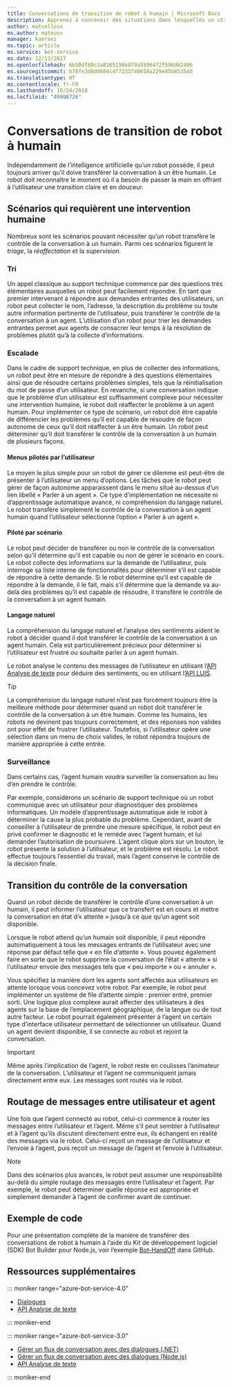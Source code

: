```yaml
---
title: Conversations de transition de robot à humain | Microsoft Docs
description: Apprenez à concevoir des situations dans lesquelles un utilisateur entame une conversation avec un robot qui doit ensuite la transférer à un humain.
author: matvelloso
ms.author: mateusv
manager: kamrani
ms.topic: article
ms.service: bot-service
ms.date: 12/13/2017
ms.openlocfilehash: 6b50df60c3a8165198e8f9a55964f2f596d62406
ms.sourcegitcommit: b78fe3d8dd604c4f7233740658a229e85b8535dd
ms.translationtype: HT
ms.contentlocale: fr-FR
ms.lasthandoff: 10/24/2018
ms.locfileid: "49998726"
---
```

# <a name="transition-conversations-from-bot-to-human"></a>Conversations de transition de robot à humain

Indépendamment de l’intelligence artificielle qu’un robot possède, il peut toujours arriver qu’il doive transférer la conversation à un être humain. Le robot doit reconnaître le moment où il a besoin de passer la main en offrant à l’utilisateur une transition claire et en douceur.

## <a name="scenarios-that-require-human-involvement"></a>Scénarios qui requièrent une intervention humaine

Nombreux sont les scénarios pouvant nécessiter qu’un robot transfère le contrôle de la conversation à un humain. Parmi ces scénarios figurent le *triage*, la *réaffectation* et la *supervision*. 

### <a name="triage"></a>Tri

Un appel classique au support technique commence par des questions très élémentaires auxquelles un robot peut facilement répondre. En tant que premier intervenant à répondre aux demandes entrantes des utilisateurs, un robot peut collecter le nom, l’adresse, la description du problème ou toute autre information pertinente de l’utilisateur, puis transférer le contrôle de la conversation à un agent. L’utilisation d’un robot pour trier les demandes entrantes permet aux agents de consacrer leur temps à la résolution de problèmes plutôt qu’à la collecte d’informations.

### <a name="escalation"></a>Escalade

Dans le cadre de support technique, en plus de collecter des informations, un robot peut être en mesure de répondre à des questions élémentaires ainsi que de résoudre certains problèmes simples, tels que la réinitialisation du mot de passe d’un utilisateur. En revanche, si une conversation indique que le problème d’un utilisateur est suffisamment complexe pour nécessiter une intervention humaine, le robot doit réaffecter le problème à un agent humain. Pour implémenter ce type de scénario, un robot doit être capable de différencier les problèmes qu’il est capable de résoudre de façon autonome de ceux qu’il doit réaffecter à un être humain. Un robot peut déterminer qu’il doit transférer le contrôle de la conversation à un humain de plusieurs façons. 

#### <a name="user-driven-menus"></a>Menus pilotés par l’utilisateur

Le moyen le plus simple pour un robot de gérer ce dilemme est peut-être de présenter à l’utilisateur un menu d’options. Les tâches que le robot peut gérer de façon autonome apparaissent dans le menu situé au-dessus d’un lien libellé « Parler à un agent ». Ce type d’implémentation ne nécessite ni d’apprentissage automatique avancé, ni compréhension du langage naturel. Le robot transfère simplement le contrôle de la conversation à un agent humain quand l’utilisateur sélectionne l’option « Parler à un agent ». 

#### <a name="scenario-driven"></a>Piloté par scénario

Le robot peut décider de transférer ou non le contrôle de la conversation selon qu’il détermine qu’il est capable ou non de gérer le scénario en cours. Le robot collecte des informations sur la demande de l’utilisateur, puis interroge sa liste interne de fonctionnalités pour déterminer s’il est capable de répondre à cette demande. Si le robot détermine qu’il est capable de répondre à la demande, il le fait, mais s’il détermine que la demande va au-delà des problèmes qu’il est capable de résoudre, il transfère le contrôle de la conversation à un agent humain.

#### <a name="natural-language"></a>Langage naturel

La compréhension du langage naturel et l’analyse des sentiments aident le robot à décider quand il doit transférer le contrôle de la conversation à un agent humain. Cela est particulièrement précieux pour déterminer si l’utilisateur est frustré ou souhaite parler à un agent humain. 
 
Le robot analyse le contenu des messages de l’utilisateur en utilisant l’<a href="https://www.microsoft.com/cognitive-services/en-us/text-analytics-api" target="blank">API Analyse de texte</a> pour déduire des sentiments, ou en utilisant l’<a href="https://www.luis.ai" target="_blank">API LUIS</a>. 


> [!TIP]
> La compréhension du langage naturel n’est pas forcément toujours être la meilleure méthode pour déterminer quand un robot doit transférer le contrôle de la conversation à un être humain. Comme les humains, les robots ne devinent pas toujours correctement, et des réponses non valides ont pour effet de frustrer l’utilisateur. Toutefois, si l’utilisateur opère une sélection dans un menu de choix valides, le robot répondra toujours de manière appropriée à cette entrée. 

### <a name="supervision"></a>Surveillance

Dans certains cas, l’agent humain voudra surveiller la conversation au lieu d’en prendre le contrôle.

Par exemple, considérons un scénario de support technique où un robot communique avec un utilisateur pour diagnostiquer des problèmes informatiques. Un modèle d’apprentissage automatique aide le robot à déterminer la cause la plus probable du problème. Cependant, avant de conseiller à l’utilisateur de prendre une mesure spécifique, le robot peut en privé confirmer le diagnostic et le remède avec l’agent humain, et lui demander l’autorisation de poursuivre. L’agent clique alors sur un bouton, le robot présente la solution à l’utilisateur, et le problème est résolu. Le robot effectue toujours l’essentiel du travail, mais l’agent conserve le contrôle de la décision finale. 

## <a name="transitioning-control-of-the-conversation"></a>Transition du contrôle de la conversation 

Quand un robot décide de transférer le contrôle d’une conversation à un humain, il peut informer l’utilisateur que ce transfert est en cours et mettre la conversation en état d’« attente » jusqu’à ce que qu’un agent soit disponible. 

Lorsque le robot attend qu’un humain soit disponible, il peut répondre automatiquement à tous les messages entrants de l’utilisateur avec une réponse par défaut telle que « en file d’attente ». Vous pouvez également faire en sorte que le robot supprime la conversation de l’état « attente » si l’utilisateur envoie des messages tels que « peu importe » ou « annuler ».

Vous spécifiez la manière dont les agents sont affectés aux utilisateurs en attente lorsque vous concevez votre robot. Par exemple, le robot peut implémenter un système de file d’attente simple : premier entré, premier sorti. Une logique plus complexe aurait affecter des utilisateurs à des agents sur la base de l’emplacement géographique, de la langue ou de tout autre facteur. Le robot pourrait également présenter à l’agent un certain type d’interface utilisateur permettant de sélectionner un utilisateur. Quand un agent devient disponible, il se connecte au robot et rejoint la conversation.

> [!IMPORTANT]
> Même après l’implication de l’agent, le robot reste en coulisses l’animateur de la conversation. L’utilisateur et l’agent ne communiquent jamais directement entre eux. Les messages sont routés via le robot. 

## <a name="routing-messages-between-user-and-agent"></a>Routage de messages entre utilisateur et agent

Une fois que l’agent connecté au robot, celui-ci commence à router les messages entre l’utilisateur et l’agent. Même s’il peut sembler à l’utilisateur et à l’agent qu’ils discutent directement entre eux, ils échangent en réalité des messages via le robot. Celui-ci reçoit un message de l’utilisateur et l’envoie à l’agent, puis reçoit un message de l’agent et l’envoie à l’utilisateur. 

> [!NOTE]
> Dans des scénarios plus avancés, le robot peut assumer une responsabilité au-delà du simple routage des messages entre l’utilisateur et l’agent. Par exemple, le robot peut déterminer quelle réponse est appropriée et simplement demander à l’agent de confirmer avant de continuer.

## <a name="sample-code"></a>Exemple de code

Pour une présentation complète de la manière de transférer des conversations de robot à humain à l’aide du Kit de développement logiciel (SDK) Bot Builder pour Node.js, voir l’exemple <a href="https://github.com/palindromed/Bot-HandOff" target="_blank">Bot-HandOff</a> dans GitHub.

## <a name="additional-resources"></a>Ressources supplémentaires

::: moniker range="azure-bot-service-4.0"

- [Dialogues](v4sdk/bot-builder-dialog-manage-conversation-flow.md)
- <a href="https://www.microsoft.com/cognitive-services/en-us/text-analytics-api" target="blank">API Analyse de texte</a>

::: moniker-end

::: moniker range="azure-bot-service-3.0"

- [Gérer un flux de conversation avec des dialogues (.NET)](~/dotnet/bot-builder-dotnet-manage-conversation-flow.md)
- [Gérer un flux de conversation avec des dialogues (Node.js)](~/nodejs/bot-builder-nodejs-manage-conversation-flow.md)
- <a href="https://www.microsoft.com/cognitive-services/en-us/text-analytics-api" target="blank">API Analyse de texte</a>


::: moniker-end

